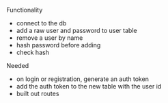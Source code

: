 Functionality 

- connect to the db 
- add a raw user and password to user table 
- remove a user by name 
- hash password before adding
- check hash

Needed
- on login or registration, generate an auth token
- add the auth token to the new table with the user id
- built out routes 
